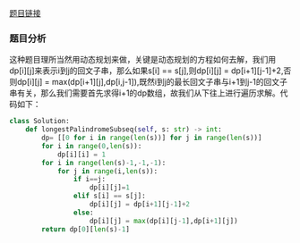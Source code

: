 [题目链接](https://leetcode-cn.com/problems/longest-palindromic-subsequence/)
### 题目分析
这种题目理所当然用动态规划来做，关键是动态规划的方程如何去解，我们用dp[i][j]来表示i到j的回文子串，那么如果s[i] == s[j],则dp[i][j] = dp[i+1][j-1]+2,否则dp[i][j] = max(dp[i+1][j],dp[i,j-1]),既然i到j的最长回文子串与i+1到j-1的回文子串有关，那么我们需要首先求得i+1的dp数组，故我们从下往上进行遍历求解。代码如下：
```Python
class Solution:
    def longestPalindromeSubseq(self, s: str) -> int:
        dp= [[0 for i in range(len(s))] for j in range(len(s))]
        for i in range(0,len(s)):
            dp[i][i] = 1
        for i in range(len(s)-1,-1,-1):
            for j in range(i,len(s)):
                if i==j:
                    dp[i][j]=1
                elif s[i] == s[j]:
                    dp[i][j] = dp[i+1][j-1]+2
                else:
                    dp[i][j] = max(dp[i][j-1],dp[i+1][j])
        return dp[0][len(s)-1]
```
